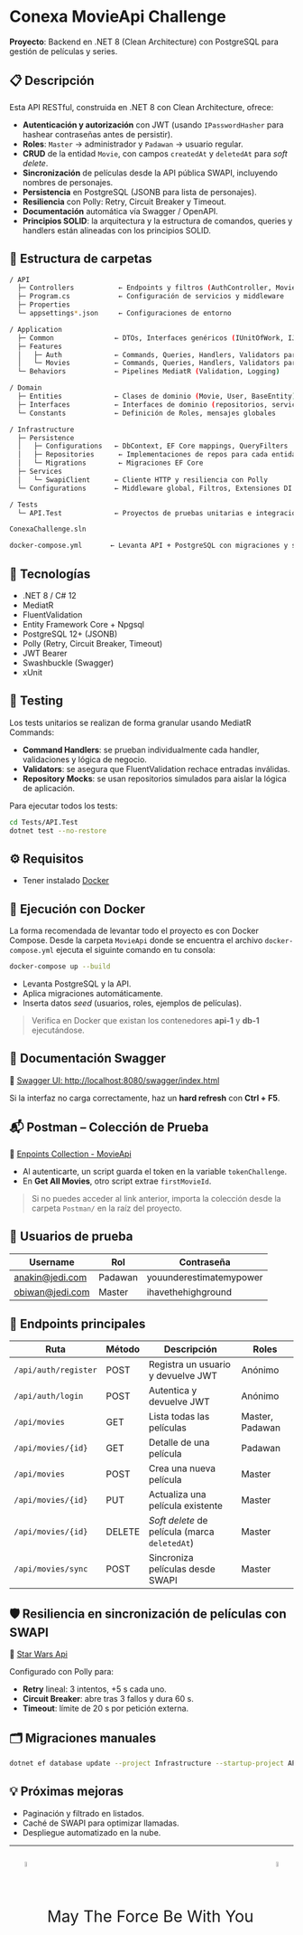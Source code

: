 # Conexa MovieApi Challenge

**Proyecto**: Backend en .NET 8 (Clean Architecture) con PostgreSQL para gestión de películas y series.

## 📋 Descripción

Esta API RESTful, construida en .NET 8 con Clean Architecture, ofrece:

* **Autenticación y autorización** con JWT (usando `IPasswordHasher` para hashear contraseñas antes de persistir).
* **Roles**: `Master` → administrador y `Padawan` → usuario regular.
* **CRUD** de la entidad `Movie`, con campos `createdAt` y `deletedAt` para *soft delete*.
* **Sincronización** de películas desde la API pública SWAPI, incluyendo nombres de personajes.
* **Persistencia** en PostgreSQL (JSONB para lista de personajes).
* **Resiliencia** con Polly: Retry, Circuit Breaker y Timeout.
* **Documentación** automática vía Swagger / OpenAPI.
* **Principios SOLID**: la arquitectura y la estructura de comandos, queries y handlers están alineadas con los principios SOLID.

## 📂 Estructura de carpetas

```bash
/ API
  ├─ Controllers           ← Endpoints y filtros (AuthController, MoviesController)
  ├─ Program.cs            ← Configuración de servicios y middleware
  ├─ Properties
  └─ appsettings*.json     ← Configuraciones de entorno

/ Application
  ├─ Common               ← DTOs, Interfaces genéricos (IUnitOfWork, IJwtService)
  ├─ Features
  │   ├─ Auth             ← Commands, Queries, Handlers, Validators para autenticación
  │   └─ Movies           ← Commands, Queries, Handlers, Validators para películas
  └─ Behaviors            ← Pipelines MediatR (Validation, Logging)

/ Domain
  ├─ Entities             ← Clases de dominio (Movie, User, BaseEntity)
  ├─ Interfaces           ← Interfaces de dominio (repositorios, servicios)
  └─ Constants            ← Definición de Roles, mensajes globales

/ Infrastructure
  ├─ Persistence
  │   ├─ Configurations   ← DbContext, EF Core mappings, QueryFilters
  │   ├─ Repositories      ← Implementaciones de repos para cada entidad
  │   └─ Migrations        ← Migraciones EF Core
  ├─ Services
  │   └─ SwapiClient      ← Cliente HTTP y resiliencia con Polly
  └─ Configurations       ← Middleware global, Filtros, Extensiones DI

/ Tests
  └─ API.Test             ← Proyectos de pruebas unitarias e integración basado en MediatR Commands

ConexaChallenge.sln

docker-compose.yml       ← Levanta API + PostgreSQL con migraciones y seed automáticos
```

## 🚀 Tecnologías

* .NET 8 / C# 12
* MediatR
* FluentValidation
* Entity Framework Core + Npgsql
* PostgreSQL 12+ (JSONB)
* Polly (Retry, Circuit Breaker, Timeout)
* JWT Bearer
* Swashbuckle (Swagger)
* xUnit

## 🧪 Testing

Los tests unitarios se realizan de forma granular usando MediatR Commands:

* **Command Handlers**: se prueban individualmente cada handler, validaciones y lógica de negocio.
* **Validators**: se asegura que FluentValidation rechace entradas inválidas.
* **Repository Mocks**: se usan repositorios simulados para aislar la lógica de aplicación.

Para ejecutar todos los tests:

```bash
cd Tests/API.Test
dotnet test --no-restore
```

## ⚙️ Requisitos

* Tener instalado [Docker](https://www.docker.com/)

## 🏁 Ejecución con Docker

La forma recomendada de levantar todo el proyecto es con Docker Compose.
Desde la carpeta `MovieApi` donde se encuentra el archivo `docker-compose.yml` ejecuta el siguinte comando en tu consola:

```bash
docker-compose up --build
```

* Levanta PostgreSQL y la API.
* Aplica migraciones automáticamente.
* Inserta datos *seed* (usuarios, roles, ejemplos de películas).

> Verifica en Docker que existan los contenedores **api-1** y **db-1** ejecutándose.

## 📑 Documentación Swagger

🎯 [Swagger UI: http://localhost:8080/swagger/index.html](http://localhost:8080/swagger/index.html)

Si la interfaz no carga correctamente, haz un **hard refresh** con **Ctrl + F5**.

## 📬 Postman – Colección de Prueba

🎯 [Enpoints Collection - MovieApi](https://www.postman.com/mission-astronomer-45032345/workspace/conexa-starwarsapi-challenge/collection/38312395-ef8eed31-fd14-4b25-ab0f-fc673d6aa32c?action=share&creator=38312395)

* Al autenticarte, un script guarda el token en la variable `tokenChallenge`.
* En **Get All Movies**, otro script extrae `firstMovieId`.

> Si no puedes acceder al link anterior, importa la colección desde la carpeta `Postman/` en la raíz del proyecto.

## 👥 Usuarios de prueba

| Username            | Rol     | Contraseña              |
| ----------          | ------- | ----------------------- |
| anakin@jedi.com     | Padawan | youunderestimatemypower |
| obiwan@jedi.com     | Master  | ihavethehighground      |

## 📌 Endpoints principales

| Ruta                 | Método | Descripción                                   | Roles           |
| -------------------- | ------ | --------------------------------------------- | --------------- |
| `/api/auth/register` | POST   | Registra un usuario y devuelve JWT            | Anónimo         |
| `/api/auth/login`    | POST   | Autentica y devuelve JWT                      | Anónimo         |
| `/api/movies`        | GET    | Lista todas las películas                     | Master, Padawan |
| `/api/movies/{id}`   | GET    | Detalle de una película                       | Padawan |
| `/api/movies`        | POST   | Crea una nueva película                       | Master          |
| `/api/movies/{id}`   | PUT    | Actualiza una película existente              | Master          |
| `/api/movies/{id}`   | DELETE | *Soft delete* de película (marca `deletedAt`) | Master          |
| `/api/movies/sync`   | POST   | Sincroniza películas desde SWAPI              | Master          |

## 🛡️ Resiliencia en sincronización de películas con SWAPI

🎯 [Star Wars Api](https://www.swapi.tech/)

Configurado con Polly para:

* **Retry** lineal: 3 intentos, +5 s cada uno.
* **Circuit Breaker**: abre tras 3 fallos y dura 60 s.
* **Timeout**: límite de 20 s por petición externa.

## 🗂️ Migraciones manuales

```bash
dotnet ef database update --project Infrastructure --startup-project API
```

## 💡 Próximas mejoras

* Paginación y filtrado en listados.
* Caché de SWAPI para optimizar llamadas.
* Despliegue automatizado en la nube.

---

<p style="text-align: center; margin-top: 2em;">
  <img
    src="https://images.icon-icons.com/2904/PNG/512/jedi_logo_order_sigil_star_wars_icon_183158.png"
    alt="Jedi Logo"
    width="5%"
    style="vertical-align: middle; margin-right: 0.5em;"
  />
  <span style="vertical-align: middle; font-size: 2em; margin: 0 0.5em;">
    May The Force Be With You
  </span>
  <img
    src="https://images.icon-icons.com/2904/PNG/512/jedi_logo_order_sigil_star_wars_icon_183158.png"
    alt="Jedi Logo"
    width="5%"
    style="vertical-align: middle; margin-left: 0.5em;"
  />
</p>

